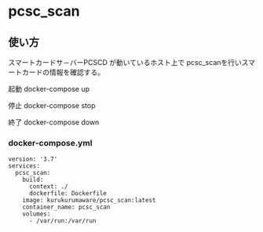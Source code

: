 # pcsc_scan

## 使い方

スマートカードサ－バーPCSCD が動いているホスト上で
pcsc_scanを行いスマートカードの情報を確認する。

起動
docker-compose up

停止
docker-compose stop

終了
docker-compose down

### docker-compose.yml

```none
version: '3.7'
services:
  pcsc_scan:
    build:
      context: ./
      dockerfile: Dockerfile
    image: kurukurumaware/pcsc_scan:latest
    container_name: pcsc_scan
    volumes:
      - /var/run:/var/run 
```
